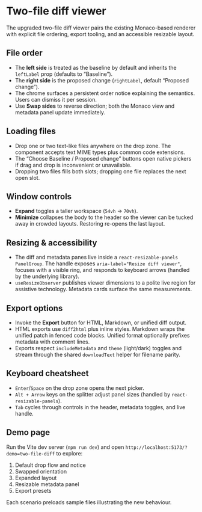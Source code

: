 # Two-file diff viewer

The upgraded two-file diff viewer pairs the existing Monaco-based renderer with
explicit file ordering, export tooling, and an accessible resizable layout.

## File order

- The **left side** is treated as the baseline by default and inherits the
  `leftLabel` prop (defaults to “Baseline”).
- The **right side** is the proposed change (`rightLabel`, default “Proposed
  change”).
- The chrome surfaces a persistent order notice explaining the semantics. Users
  can dismiss it per session.
- Use **Swap sides** to reverse direction; both the Monaco view and metadata
  panel update immediately.

## Loading files

- Drop one or two text-like files anywhere on the drop zone. The component
  accepts text MIME types plus common code extensions.
- The “Choose Baseline / Proposed change” buttons open native pickers if drag
  and drop is inconvenient or unavailable.
- Dropping two files fills both slots; dropping one file replaces the next open
  slot.

## Window controls

- **Expand** toggles a taller workspace (`54vh` → `70vh`).
- **Minimize** collapses the body to the header so the viewer can be tucked
  away in crowded layouts. Restoring re-opens the last layout.

## Resizing & accessibility

- The diff and metadata panes live inside a `react-resizable-panels`
  `PanelGroup`. The handle exposes `aria-label="Resize diff viewer"`, focuses
  with a visible ring, and responds to keyboard arrows (handled by the
  underlying library).
- `useResizeObserver` publishes viewer dimensions to a polite live region for
  assistive technology. Metadata cards surface the same measurements.

## Export options

- Invoke the **Export** button for HTML, Markdown, or unified diff output.
- HTML exports use `diff2html` plus inline styles. Markdown wraps the unified
  patch in fenced code blocks. Unified format optionally prefixes metadata with
  comment lines.
- Exports respect `includeMetadata` and `theme` (light/dark) toggles and stream
  through the shared `downloadText` helper for filename parity.

## Keyboard cheatsheet

- `Enter`/`Space` on the drop zone opens the next picker.
- `Alt + Arrow` keys on the splitter adjust panel sizes (handled by
  `react-resizable-panels`).
- `Tab` cycles through controls in the header, metadata toggles, and live
  handle.

## Demo page

Run the Vite dev server (`npm run dev`) and open
`http://localhost:5173/?demo=two-file-diff` to explore:

1. Default drop flow and notice
2. Swapped orientation
3. Expanded layout
4. Resizable metadata panel
5. Export presets

Each scenario preloads sample files illustrating the new behaviour.
